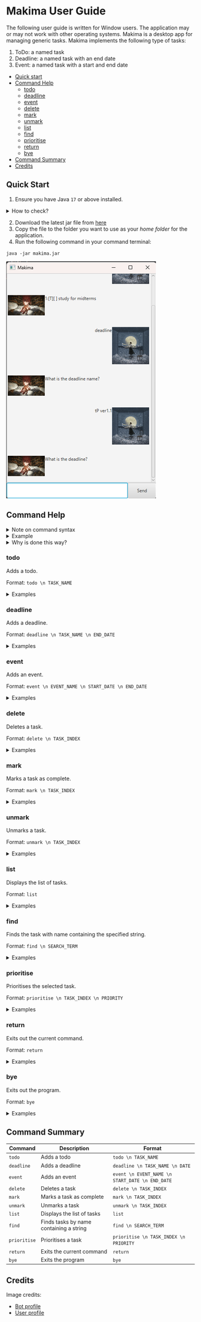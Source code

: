 # Makima User Guide

The following user guide is written for Window users. The application may or may not work 
with other operating systems. Makima is a desktop app for managing generic tasks. 
Makima implements the following type of tasks:

1. ToDo: a named task
2. Deadline: a named task with an end date
3. Event: a named task with a start and end date

- [Quick start](#quick-start)
- [Command Help](#command-help)
    - [todo](#todo)
    - [deadline](#deadline)
    - [event](#event)
    - [delete](#delete)
    - [mark](#mark)
    - [unmark](#unmark)
    - [list](#list)
    - [find](#find)
    - [prioritise](#prioritise)
    - [return](#return)
    - [bye](#bye)
- [Command Summary](#command-summary)
- [Credits](#credits)


## Quick Start

1. Ensure you have Java `17` or above installed.

<details>
<summary>How to check?</summary>

Run the following command in your command terminal:
```
java --version
```
</details>

2. Download the latest jar file from [here](https://github.com/Edsel-Tan/ip/releases/)
3. Copy the file to the folder you want to use as your *home folder* for the application.
4. Run the following command in your command terminal:

```
java -jar makima.jar
```

![GUI](Ui.png)

## Command Help

<details>
<summary>Note on command syntax </summary>

Makima process each command in stages. For example, if the user wants to add a todo task,
they must specify the name of the todo task. The application will then prompt for these input
in seperate stages.

The command formats are then specified as follows:

- \n demarks the end of a stage of a command.
  e.g. in `todo \n TASK_NAME`, the user enters todo. After the bot replies 
  and requests for the task name, the user enters the relevant task name.
- Words in UPPER_CASE are parameters to be supplied by the user.
  e.g. in `todo \n TASK_NAME`, the `TASK_NAME` refers to the desired task name.
- Trailing and leading whitespaces are ignored.
  
</details>

<details>
<summary>Example</summary>

![GUI](Ui2.png)
</details>

<details>
<summary>Why is done this way?</summary>

Some commands require quite a few inputs. Separating the command into stages means that
if one of the fields is formatted wrongly, the user can simply reenter that specific
field! Furthermore, we have implemented a return command so that if you would like to exit
at any stage of the command, you may do so. See [return](#return).

</details>

### todo

Adds a todo.

Format: `todo \n TASK_NAME`

<details>
<summary>Examples</summary>

- `todo \n Buy groceries`
- `todo \n Finish writing the report`
- `todo \n Call the dentist`
</details>

### deadline

Adds a deadline.

Format: `deadline \n TASK_NAME \n END_DATE`

<details>
<summary>Examples</summary>

- `deadline \n Submit assignment \n 2024-09-30T15:00`
- `deadline \n Pay electricity bill \n 2024-10-05T12:00`
- `deadline \n Prepare for meeting \n 2024-09-25T09:30`
</details>

### event

Adds an event.

Format: `event \n EVENT_NAME \n START_DATE \n END_DATE`

<details>
<summary>Examples</summary>

- `event \n Team lunch \n 2024-10-01T13:00 \n 2024-10-01T14:00`
- `event \n Birthday party \n 2024-11-15T18:00 \n 2024-11-15T21:00`
- `event \n Project kickoff \n 2024-09-28T10:00 \n 2024-09-28T11:30`
</details>

### delete

Deletes a task.

Format: `delete \n TASK_INDEX`

<details>
<summary>Examples</summary>

- `delete \n 1` (Deletes the first task)
- `delete \n 3` (Deletes the third task)
</details>

### mark

Marks a task as complete.

Format: `mark \n TASK_INDEX`

<details>
<summary>Examples</summary>

- `mark \n 2` (Marks the second task as complete)
- `mark \n 1` (Marks the first task as complete)
</details>

### unmark

Unmarks a task.

Format: `unmark \n TASK_INDEX`

<details>
<summary>Examples</summary>

- `unmark \n 1` (Unmarks the first task)
- `unmark \n 3` (Unmarks the third task)
</details>

### list

Displays the list of tasks.

Format: `list`

<details>
<summary>Examples</summary>

- `list` (This will show all tasks)
</details>

### find

Finds the task with name containing the specified string.

Format: `find \n SEARCH_TERM`

<details>
<summary>Examples</summary>

- `find \n report` (Finds tasks containing "report")
- `find \n groceries` (Finds tasks containing "groceries")
</details>

### prioritise

Prioritises the selected task.

Format: `prioritise \n TASK_INDEX \n PRIORITY`

<details>
<summary>Examples</summary>

- `prioritise \n 2 \n high` (Sets the priority of the second task to high)
- `prioritise \n 1 \n low` (Sets the priority of the first task to low)
</details>

### return

Exits out the current command.

Format: `return`

<details>
<summary>Examples</summary>

- `return`
</details>

### bye

Exits out the program.

Format: `bye`

<details>
<summary>Examples</summary>

- `bye`
</details>

## Command Summary
| Command     | Description                                      | Format                                     |
|-------------|--------------------------------------------------|--------------------------------------------|
| `todo`      | Adds a todo                                     | `todo \n TASK_NAME`                       |
| `deadline`  | Adds a deadline                                 | `deadline \n TASK_NAME \n DATE`           |
| `event`     | Adds an event                                   | `event \n EVENT_NAME \n START_DATE \n END_DATE` |
| `delete`    | Deletes a task                                  | `delete \n TASK_INDEX`                    |
| `mark`      | Marks a task as complete                        | `mark \n TASK_INDEX`                      |
| `unmark`    | Unmarks a task                                  | `unmark \n TASK_INDEX`                    |
| `list`      | Displays the list of tasks                      | `list`                                     |
| `find`      | Finds tasks by name containing a string         | `find \n SEARCH_TERM`                     |
| `prioritise`| Prioritises a task                              | `prioritise \n TASK_INDEX \n PRIORITY`   |
| `return`    | Exits the current command                       | `return`                                   |
| `bye`       | Exits the program                               | `bye`                                      |

## Credits
Image credits: 
-  [Bot profile](https://www.pixiv.net/en/artworks/103412000)
-  [User profile](https://yorushika.lnk.to/Moonbath)